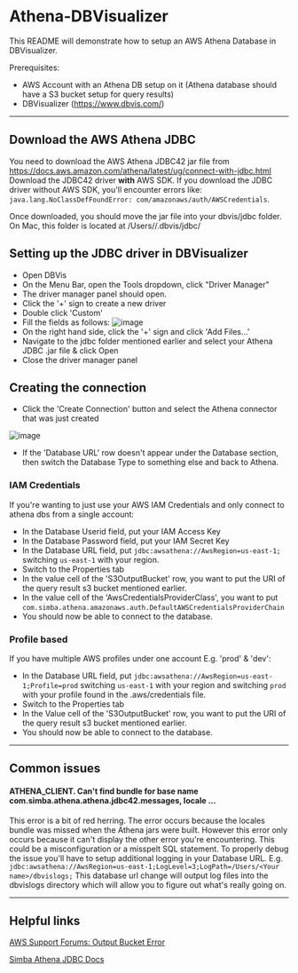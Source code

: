 # Athena-DBVisualizer
This README will demonstrate how to setup an AWS Athena Database in DBVisualizer.

Prerequisites:
- AWS Account with an Athena DB setup on it (Athena database should have a S3 bucket setup for query results)
- DBVisualizer (https://www.dbvis.com/)

---
## Download the AWS Athena JDBC
You need to download the AWS Athena JDBC42 jar file from https://docs.aws.amazon.com/athena/latest/ug/connect-with-jdbc.html
Download the JDBC42 driver **with** AWS SDK.
If you download the JDBC driver without AWS SDK, you'll encounter errors like: `java.lang.NoClassDefFoundError: com/amazonaws/auth/AWSCredentials`.

Once downloaded, you should move the jar file into your dbvis/jdbc folder. On Mac, this folder is located at /Users/<Your name>/.dbvis/jdbc/

## Setting up the JDBC driver in DBVisualizer
- Open DBVis
- On the Menu Bar, open the Tools dropdown, click "Driver Manager"
- The driver manager panel should open.
- Click the '+' sign to create a new driver
- Double click 'Custom'
- Fill the fields as follows:
![image](https://user-images.githubusercontent.com/32295800/194339159-2199e18b-ce0d-489a-8789-22c123b1c1c3.png)
- On the right hand side, click the '+' sign and click 'Add Files...'
- Navigate to the jdbc folder mentioned earlier and select your Athena JDBC .jar file & click Open
- Close the driver manager panel

## Creating the connection
- Click the 'Create Connection' button and select the Athena connector that was just created

![image](https://user-images.githubusercontent.com/32295800/194368996-428f318a-693f-455b-945e-4758de8643a2.png)
- If the 'Database URL' row doesn't appear under the Database section, then switch the Database Type to something else and back to Athena.

### IAM Credentials

If you're wanting to just use your AWS IAM Credentials and only connect to athena dbs from a single account:

- In the Database Userid field, put your IAM Access Key
- In the Database Password field, put your IAM Secret Key
- In the Database URL field, put `jdbc:awsathena://AwsRegion=us-east-1;` switching `us-east-1` with your region.
- Switch to the Properties tab
- In the value cell of the 'S3OutputBucket' row, you want to put the URI of the query result s3 bucket mentioned earlier.
- In the value cell of the 'AwsCredentialsProviderClass', you want to put `com.simba.athena.amazonaws.auth.DefaultAWSCredentialsProviderChain`
- You should now be able to connect to the database.

### Profile based
If you have multiple AWS profiles under one account E.g. 'prod' & 'dev':
- In the Database URL field, put `jdbc:awsathena://AwsRegion=us-east-1;Profile=prod` switching `us-east-1` with your region and switching `prod` with your profile found in the .aws/credentials file.
- Switch to the Properties tab
- In the Value cell of the 'S3OutputBucket' row, you want to put the URI of the query result s3 bucket mentioned earlier.
- You should now be able to connect to the database.

---

## Common issues
#### ATHENA_CLIENT. Can't find bundle for base name com.simba.athena.athena.jdbc42.messages, locale ...
This error is a bit of red herring. The error occurs because the locales bundle was missed when the Athena jars were built.
However this error only occurs because it can't display the other error you're encountering. 
This could be a misconfiguration or a misspelt SQL statement. To properly debug the issue you'll have to setup additional logging in your Database URL.
E.g.
`jdbc:awsathena://AwsRegion=us-east-1;LogLevel=3;LogPath=/Users/<Your name>/dbvislogs;`
This database url change will output log files into the dbvislogs directory which will allow you to figure out what's really going on.

---  
## Helpful links
[AWS Support Forums: Output Bucket Error](https://aws.amazon.com/premiumsupport/knowledge-center/athena-output-bucket-error/)
  
[Simba Athena JDBC Docs](https://s3.amazonaws.com/athena-downloads/drivers/JDBC/SimbaAthenaJDBC-2.0.32.1000/docs/Simba+Amazon+Athena+JDBC+Connector+Install+and+Configuration+Guide.pdf)
